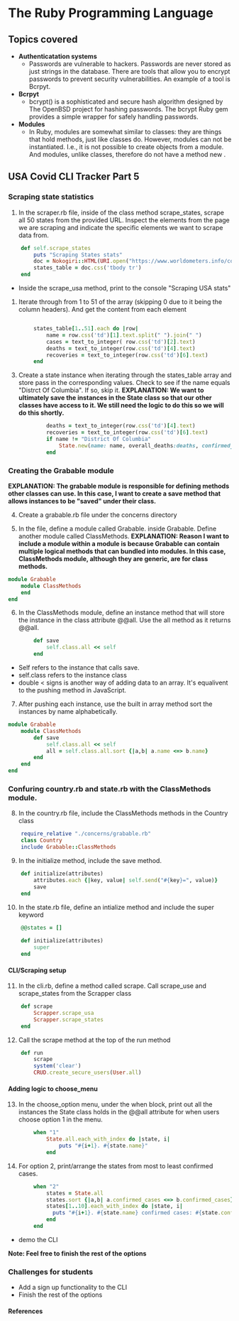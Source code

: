 # The Ruby Programming Language

## Topics covered
- **Authenticatation systems**
  - Passwords are vulnerable to hackers. Passwords are never stored as just strings in the database. There are tools that allow you to encrypt passwords to prevent security vulnerabilities. An example of a tool is Bcrpyt.
- **Bcrpyt**
  - bcrypt() is a sophisticated and secure hash algorithm designed by The OpenBSD project for hashing passwords. The bcrypt Ruby gem provides a simple wrapper for safely handling passwords.
- **Modules**
  - In Ruby, modules are somewhat similar to classes: they are things that hold methods, just like classes do. However, modules can not be instantiated. I.e., it is not possible to create objects from a module. And modules, unlike classes, therefore do not have a method new .
## USA Covid CLI Tracker Part 5

### Scraping state statistics

1. In the scraper.rb file, inside of the class method scrape_states, scrape all 50 states from the provided URL. Inspect the elements from the page we are scraping and indicate the specific elements we want to scrape data from.
```ruby
    def self.scrape_states
        puts "Scraping States stats"
        doc = Nokogiri::HTML(URI.open("https://www.worldometers.info/coronavirus/country/us/"))
        states_table = doc.css('tbody tr')
    end
```

- Inside the scrape_usa method, print to the console "Scraping USA stats"

1. Iterate through from 1 to 51 of the array (skipping 0 due to it being the column headers). And get the content from each element 
```ruby

        states_table[1..51].each do |row|
            name = row.css('td')[1].text.split(" ").join(" ")
            cases = text_to_integer( row.css('td')[2].text)
            deaths = text_to_integer(row.css('td')[4].text)
            recoveries = text_to_integer(row.css('td')[6].text)
        end
```

3. Create a state instance when iterating through the states_table array and store pass in the corresponding values. Check to see if the name equals "Distrct Of Columbia". If so, skip it.
**EXPLANATION: We want to ultimately save the instances in the State class so that our other classes have access to it. We still need the logic to do this so we will do this shortly.**
```ruby
            deaths = text_to_integer(row.css('td')[4].text)
            recoveries = text_to_integer(row.css('td')[6].text)
            if name != "District Of Columbia"
                State.new(name: name, overall_deaths:deaths, confirmed_cases: cases, recoveries:recoveries)
            end
```

### Creating the Grabable module
**EXPLANATION: The grabable module is responsible for defining methods other classes can use. In this case, I want to create a save method that allows instances to be "saved" under their class.**

4. Create a grabable.rb file under the concerns directory

5. In the file, define a module called Grabable. inside Grabable. Define another module called ClassMethods.
**EXPLANATION: Reason I want to include a module within a module is because Grabable can contain multiple logical methods that can bundled into modules. In this case, ClassMethods module, although they are generic, are for class methods.**

```ruby
module Grabable
    module ClassMethods
    end
end
```

6. In the ClassMethods module, define an instance method that will store the instance in the class attribute @@all. Use the all method as it returns @@all.

```ruby
        def save 
            self.class.all << self 
        end
```
- Self refers to the instance that calls save.
- self.class refers to the instance class
-  double < signs is another way of adding data to an array. It's equalivent to the pushing method in JavaScript.

7. After pushing each instance, use the built in array method sort the instances by name alphabetically. 

```ruby
module Grabable
    module ClassMethods
        def save 
            self.class.all << self 
            all = self.class.all.sort {|a,b| a.name <=> b.name}
        end
    end
end
```

### Confuring country.rb and state.rb with the ClassMethods module.
8. In the country.rb file, include the ClassMethods methods in the Country class

```ruby 
    require_relative "./concerns/grabable.rb"
    class Country
    include Grabable::ClassMethods
```

9. In the initialize method, include the save method.
```ruby
    def initialize(attributes)
        attributes.each {|key, value| self.send("#{key}=", value)}
        save
    end
```
10. In the state.rb file, define an intialize method and include the super keyword

```ruby
    @@states = []
    
    def initialize(attributes)
        super
    end
```
#### CLI/Scraping setup
11. In the cli.rb, define a method called scrape. Call scrape_use and scrape_states from the Scrapper class
```ruby
    def scrape
        Scrapper.scrape_usa
        Scrapper.scrape_states
    end
```

12. Call the scrape method at the top of the run method

```ruby
    def run
        scrape
        system('clear')
        CRUD.create_secure_users(User.all)
```

#### Adding logic to choose_menu
13. In the choose_option menu, under the when block, print out all the instances the State class holds in the @@all attribute for when users choose option 1 in the menu.

```ruby 
        when "1"
            State.all.each_with_index do |state, i|
                puts "#{i+1}. #{state.name}"
            end
```
14. For option 2, print/arrange the states from most to least confirmed cases.

```ruby
        when "2"
            states = State.all
            states.sort {|a,b| a.confirmed_cases <=> b.confirmed_cases}
            states[1..10].each_with_index do |state, i| 
              puts "#{i+1}. #{state.name} confirmed cases: #{state.confirmed_cases}"
            end
        end
```
- demo the CLI

**Note: Feel free to finish the rest of the options**

### Challenges for students
- Add a sign up functionality to the CLI
- Finish the rest of the options
#### References